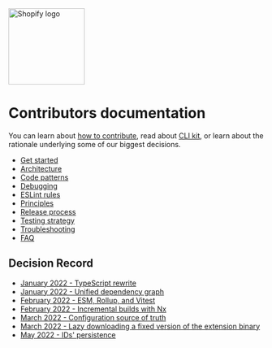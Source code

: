 <img src="https://github.com/Shopify/shopify-cli/raw/main/assets/logo.png" alt="Shopify logo" width="150">

# Contributors documentation

You can learn about [how to contribute](./introduction), read about
[CLI kit](./Kit:-Introduction), or learn about the rationale underlying some of
our biggest decisions.

* [Get started](./get-started.md)
* [Architecture](./architecture.md)
* [Code patterns](./code-patterns.md)
* [Debugging](./debugging.md)
* [ESLint rules](./eslint-rules.md)
* [Principles](./principles.md)
* [Release process](./release.md)
* [Testing strategy](./testing-strategy.md)
* [Troubleshooting](./troubleshooting.md)
* [FAQ](./faq.md)

## Decision Record
* [January 2022 - TypeScript rewrite](./decision-record/2022_01-TypeScript-rewrite.md)
* [January 2022 - Unified dependency graph](./decision-record/2022_01-unified-dependency-graph.md)
* [February 2022 - ESM, Rollup, and Vitest](./decision-record/2022_02-ESM,-Rollup,-and-Vitest.md)
* [February 2022 - Incremental builds with Nx](./decision-record/2022_02-Incremental-builds-with-Nx.md)
* [March 2022 - Configuration source of truth](./decision-record/2022_03-Configuration-source-of-truth.md)
* [March 2022 - Lazy downloading a fixed version of the extension binary](./decision-record/2022_03-Lazy-downloading-a-fixed-version-of-the-extension-binary.md)
* [May 2022 - IDs' persistence](./decision-record/2022_05-IDs'-persistence.md)
